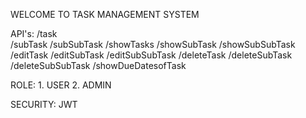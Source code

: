 WELCOME TO TASK MANAGEMENT SYSTEM

API's:
                /task  
                /subTask 
                /subSubTask 
                /showTasks 
                /showSubTask
                /showSubSubTask
                /editTask
                /editSubTask
                /editSubSubTask
                /deleteTask
                /deleteSubTask
                /deleteSubSubTask
                /showDueDatesofTask


ROLE: 
      1. USER
      2. ADMIN

SECURITY:
      JWT
